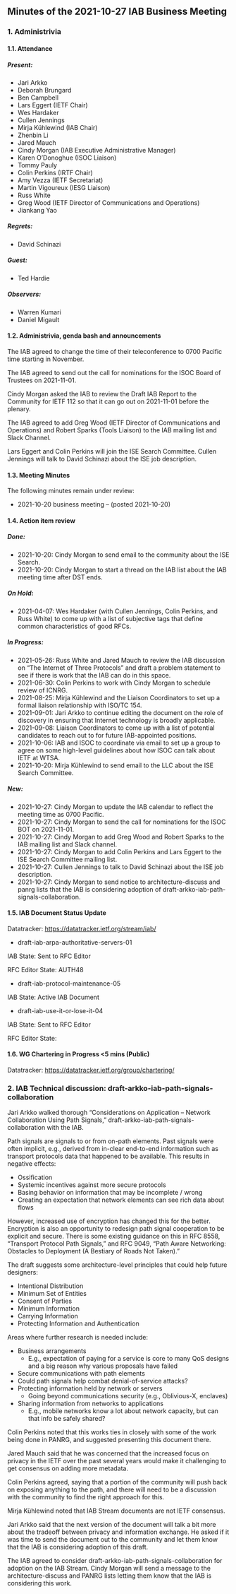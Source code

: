 
Minutes of the 2021-10-27 IAB Business Meeting
----------------------------------------------


### 1. Administrivia


#### 1.1. Attendance


##### Present:


* Jari Arkko
* Deborah Brungard
* Ben Campbell
* Lars Eggert (IETF Chair)
* Wes Hardaker
* Cullen Jennings
* Mirja Kühlewind (IAB Chair)
* Zhenbin Li
* Jared Mauch
* Cindy Morgan (IAB Executive Administrative Manager)
* Karen O’Donoghue (ISOC Liaison)
* Tommy Pauly
* Colin Perkins (IRTF Chair)
* Amy Vezza (IETF Secretariat)
* Martin Vigoureux (IESG Liaison)
* Russ White
* Greg Wood (IETF Director of Communications and Operations)
* Jiankang Yao


##### Regrets:


* David Schinazi


##### Guest:


* Ted Hardie


##### Observers:


* Warren Kumari
* Daniel Migault


#### 1.2. Administrivia, genda bash and announcements


The IAB agreed to change the time of their teleconference to 0700 Pacific time starting in November.


The IAB agreed to send out the call for nominations for the ISOC Board of Trustees on 2021-11-01.


Cindy Morgan asked the IAB to review the Draft IAB Report to the Community for IETF 112 so that it can go out on 2021-11-01 before the plenary.


The IAB agreed to add Greg Wood (IETF Director of Communications and Operations) and Robert Sparks (Tools Liaison) to the IAB mailing list and Slack Channel.


Lars Eggert and Colin Perkins will join the ISE Search Committee. Cullen Jennings will talk to David Schinazi about the ISE job description.


#### 1.3. Meeting Minutes


The following minutes remain under review:


* 2021-10-20 business meeting – (posted 2021-10-20)


#### 1.4. Action item review


##### Done:


* 2021-10-20: Cindy Morgan to send email to the community about the ISE Search.
* 2021-10-20: Cindy Morgan to start a thread on the IAB list about the IAB meeting time after DST ends.


##### On Hold:


* 2021-04-07: Wes Hardaker (with Cullen Jennings, Colin Perkins, and Russ White) to come up with a list of subjective tags that define common characteristics of good RFCs.


##### In Progress:


* 2021-05-26: Russ White and Jared Mauch to review the IAB discussion on “The Internet of Three Protocols” and draft a problem statement to see if there is work that the IAB can do in this space.
* 2021-06-30: Colin Perkins to work with Cindy Morgan to schedule review of ICNRG.
* 2021-08-25: Mirja Kühlewind and the Liaison Coordinators to set up a formal liaison relationship with ISO/TC 154.
* 2021-09-01: Jari Arkko to continue editing the document on the role of discovery in ensuring that Internet technology is broadly applicable.
* 2021-09-08: Liaison Coordinators to come up with a list of potential candidates to reach out to for future IAB-appointed positions.
* 2021-10-06: IAB and ISOC to coordinate via email to set up a group to agree on some high-level guidelines about how ISOC can talk about IETF at WTSA.
* 2021-10-20: Mirja Kühlewind to send email to the LLC about the ISE Search Committee.


##### New:


* 2021-10-27: Cindy Morgan to update the IAB calendar to reflect the meeting time as 0700 Pacific.
* 2021-10-27: Cindy Morgan to send the call for nominations for the ISOC BOT on 2021-11-01.
* 2021-10-27: Cindy Morgan to add Greg Wood and Robert Sparks to the IAB mailing list and Slack channel.
* 2021-10-27: Cindy Morgan to add Colin Perkins and Lars Eggert to the ISE Search Committee mailing list.
* 2021-10-27: Cullen Jennings to talk to David Schinazi about the ISE job description.
* 2021-10-27: Cindy Morgan to send notice to architecture-discuss and panrg lists that the IAB is considering adoption of draft-arkko-iab-path-signals-collaboration.


#### 1.5. IAB Document Status Update


Datatracker: https://datatracker.ietf.org/stream/iab/


* draft-iab-arpa-authoritative-servers-01  

IAB State: Sent to RFC Editor  

RFC Editor State: AUTH48
* draft-iab-protocol-maintenance-05  

IAB State: Active IAB Document
* draft-iab-use-it-or-lose-it-04  

IAB State: Sent to RFC Editor  

RFC Editor State:


#### 1.6. WG Chartering in Progress <5 mins (Public)


Datatracker: https://datatracker.ietf.org/group/chartering/


### 2. IAB Technical discussion: draft-arkko-iab-path-signals-collaboration


Jari Arkko walked thorough “Considerations on Application – Network Collaboration Using Path Signals,” draft-arkko-iab-path-signals-collaboration with the IAB.


Path signals are signals to or from on-path elements. Past signals were often implicit, e.g., derived from in-clear end-to-end information such as transport protocols data that happened to be available. This results in negative effects:


* Ossification
* Systemic incentives against more secure protocols
* Basing behavior on information that may be incomplete / wrong
* Creating an expectation that network elements can see rich data about flows


However, increased use of encryption has changed this for the better. Encryption is also an opportunity to redesign path signal cooperation to be explicit and secure. There is some existing guidance on this in RFC 8558, “Transport Protocol Path Signals,” and RFC 9049, “Path Aware Networking: Obstacles to Deployment (A Bestiary of Roads Not Taken).”


The draft suggests some architecture-level principles that could help future designers:


* Intentional Distribution
* Minimum Set of Entities
* Consent of Parties
* Minimum Information
* Carrying Information
* Protecting Information and Authentication


Areas where further research is needed include:


* Business arrangements
	+ E.g., expectation of paying for a service is core to many QoS designs and a big reason why various proposals have failed
* Secure communications with path elements
* Could path signals help combat denial-of-service attacks?
* Protecting information held by network or servers
	+ Going beyond communications security (e.g., Oblivious-X, enclaves)
* Sharing information from networks to applications
	+ E.g., mobile networks know a lot about network capacity, but can that info be safely shared?


Colin Perkins noted that this works ties in closely with some of the work being done in PANRG, and suggested presenting this document there.


Jared Mauch said that he was concerned that the increased focus on privacy in the IETF over the past several years would make it challenging to get consensus on adding more metadata.


Colin Perkins agreed, saying that a portion of the community will push back on exposing anything to the path, and there will need to be a discussion with the community to find the right approach for this.


Mirja Kühlewind noted that IAB Stream documents are not IETF consensus.


Jari Arkko said that the next version of the document will talk a bit more about the tradeoff between privacy and information exchange. He asked if it was time to send the document out to the community and let them know that the IAB is considering adoption of this draft.


The IAB agreed to consider draft-arkko-iab-path-signals-collaboration for adoption on the IAB Stream. Cindy Morgan will send a message to the architecture-discuss and PANRG lists letting them know that the IAB is considering this work.


